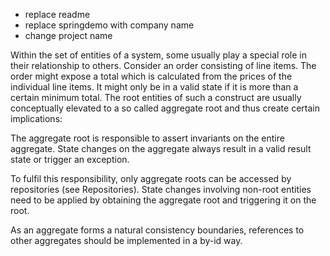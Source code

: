 - replace readme 
- replace springdemo with company name 
- change project name 

Within the set of entities of a system, some usually play a special role in their relationship to others. Consider an order consisting of line items. The order might expose a total which is calculated from the prices of the individual line items. It might only be in a valid state if it is more than a certain minimum total. The root entities of such a construct are usually conceptually elevated to a so called aggregate root and thus create certain implications:

The aggregate root is responsible to assert invariants on the entire aggregate. State changes on the aggregate always result in a valid result state or trigger an exception.

To fulfil this responsibility, only aggregate roots can be accessed by repositories (see Repositories). State changes involving non-root entities need to be applied by obtaining the aggregate root and triggering it on the root.

As an aggregate forms a natural consistency boundaries, references to other aggregates should be implemented in a by-id way.